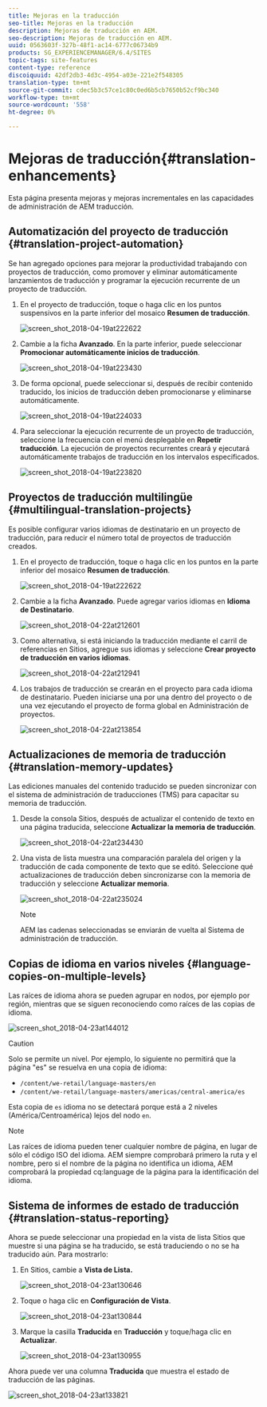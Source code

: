 ```yaml
---
title: Mejoras en la traducción
seo-title: Mejoras en la traducción
description: Mejoras de traducción en AEM.
seo-description: Mejoras de traducción en AEM.
uuid: 0563603f-327b-48f1-ac14-6777c06734b9
products: SG_EXPERIENCEMANAGER/6.4/SITES
topic-tags: site-features
content-type: reference
discoiquuid: 42df2db3-4d3c-4954-a03e-221e2f548305
translation-type: tm+mt
source-git-commit: cdec5b3c57ce1c80c0ed6b5cb7650b52cf9bc340
workflow-type: tm+mt
source-wordcount: '558'
ht-degree: 0%

---
```



# Mejoras de traducción{#translation-enhancements}

Esta página presenta mejoras y mejoras incrementales en las capacidades de administración de AEM traducción.

## Automatización del proyecto de traducción {#translation-project-automation}

Se han agregado opciones para mejorar la productividad trabajando con proyectos de traducción, como promover y eliminar automáticamente lanzamientos de traducción y programar la ejecución recurrente de un proyecto de traducción.

1. En el proyecto de traducción, toque o haga clic en los puntos suspensivos en la parte inferior del mosaico **Resumen de traducción**.

   ![screen_shot_2018-04-19at222622](assets/screen_shot_2018-04-19at222622.jpg)

1. Cambie a la ficha **Avanzado**. En la parte inferior, puede seleccionar **Promocionar automáticamente inicios de traducción**.

   ![screen_shot_2018-04-19at223430](assets/screen_shot_2018-04-19at223430.jpg)

1. De forma opcional, puede seleccionar si, después de recibir contenido traducido, los inicios de traducción deben promocionarse y eliminarse automáticamente.

   ![screen_shot_2018-04-19at224033](assets/screen_shot_2018-04-19at224033.jpg)

1. Para seleccionar la ejecución recurrente de un proyecto de traducción, seleccione la frecuencia con el menú desplegable en **Repetir traducción**. La ejecución de proyectos recurrentes creará y ejecutará automáticamente trabajos de traducción en los intervalos especificados.

   ![screen_shot_2018-04-19at223820](assets/screen_shot_2018-04-19at223820.jpg)

## Proyectos de traducción multilingüe {#multilingual-translation-projects}

Es posible configurar varios idiomas de destinatario en un proyecto de traducción, para reducir el número total de proyectos de traducción creados.

1. En el proyecto de traducción, toque o haga clic en los puntos en la parte inferior del mosaico **Resumen de traducción**.

   ![screen_shot_2018-04-19at222622](assets/screen_shot_2018-04-19at222622.jpg)

1. Cambie a la ficha **Avanzado**. Puede agregar varios idiomas en **Idioma de Destinatario**.

   ![screen_shot_2018-04-22at212601](assets/screen_shot_2018-04-22at212601.jpg)

1. Como alternativa, si está iniciando la traducción mediante el carril de referencias en Sitios, agregue sus idiomas y seleccione **Crear proyecto de traducción en varios idiomas**.

   ![screen_shot_2018-04-22at212941](assets/screen_shot_2018-04-22at212941.jpg)

1. Los trabajos de traducción se crearán en el proyecto para cada idioma de destinatario. Pueden iniciarse una por una dentro del proyecto o de una vez ejecutando el proyecto de forma global en Administración de proyectos.

   ![screen_shot_2018-04-22at213854](assets/screen_shot_2018-04-22at213854.jpg)

## Actualizaciones de memoria de traducción {#translation-memory-updates}

Las ediciones manuales del contenido traducido se pueden sincronizar con el sistema de administración de traducciones (TMS) para capacitar su memoria de traducción.

1. Desde la consola Sitios, después de actualizar el contenido de texto en una página traducida, seleccione **Actualizar la memoria de traducción**.

   ![screen_shot_2018-04-22at234430](assets/screen_shot_2018-04-22at234430.jpg)

1. Una vista de lista muestra una comparación paralela del origen y la traducción de cada componente de texto que se editó. Seleccione qué actualizaciones de traducción deben sincronizarse con la memoria de traducción y seleccione **Actualizar memoria**.

   ![screen_shot_2018-04-22at235024](assets/screen_shot_2018-04-22at235024.jpg)

   >[!NOTE]
   >
   >AEM las cadenas seleccionadas se enviarán de vuelta al Sistema de administración de traducción.

## Copias de idioma en varios niveles {#language-copies-on-multiple-levels}

Las raíces de idioma ahora se pueden agrupar en nodos, por ejemplo por región, mientras que se siguen reconociendo como raíces de las copias de idioma.

![screen_shot_2018-04-23at144012](assets/screen_shot_2018-04-23at144012.jpg)

>[!CAUTION]
>
>Solo se permite un nivel. Por ejemplo, lo siguiente no permitirá que la página &quot;es&quot; se resuelva en una copia de idioma:
>
>* `/content/we-retail/language-masters/en`
>* `/content/we-retail/language-masters/americas/central-america/es`

>
>
Esta copia de `es` idioma no se detectará porque está a 2 niveles (América/Centroamérica) lejos del nodo `en`.

>[!NOTE]
>
>Las raíces de idioma pueden tener cualquier nombre de página, en lugar de sólo el código ISO del idioma. AEM siempre comprobará primero la ruta y el nombre, pero si el nombre de la página no identifica un idioma, AEM comprobará la propiedad cq:language de la página para la identificación del idioma.

## Sistema de informes de estado de traducción {#translation-status-reporting}

Ahora se puede seleccionar una propiedad en la vista de lista Sitios que muestre si una página se ha traducido, se está traduciendo o no se ha traducido aún. Para mostrarlo:

1. En Sitios, cambie a **Vista de Lista.**

   ![screen_shot_2018-04-23at130646](assets/screen_shot_2018-04-23at130646.jpg)

1. Toque o haga clic en **Configuración de Vista**.

   ![screen_shot_2018-04-23at130844](assets/screen_shot_2018-04-23at130844.jpg)

1. Marque la casilla **Traducida** en **Traducción** y toque/haga clic en **Actualizar**.

   ![screen_shot_2018-04-23at130955](assets/screen_shot_2018-04-23at130955.jpg)

Ahora puede ver una columna **Traducida** que muestra el estado de traducción de las páginas.

![screen_shot_2018-04-23at133821](assets/screen_shot_2018-04-23at133821.jpg)

